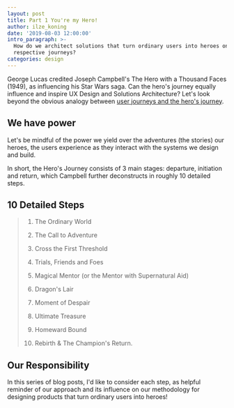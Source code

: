 ```yaml
---
layout: post
title: Part 1 You're my Hero!
author: ilze_koning
date: '2019-08-03 12:00:00'
intro_paragraph: >-
  How do we architect solutions that turn ordinary users into heroes on their
  respective journeys?
categories: design
---
```

George Lucas credited Joseph Campbell's The Hero with a Thousand Faces (1949), as influencing his Star Wars saga. Can the hero's journey equally influence and inspire UX Design and Solutions Architecture? Let's look beyond the obvious analogy between [user journeys and the hero's journey](https://velocitypartners.com/blog/why-customer-journey-is-a-heros-journey/). 

## We have power

Let's be mindful of the power we yield over the adventures (the stories) our heroes, the users experience as they interact with the systems we design and build. 

In short, the Hero's Journey consists of 3 main stages: departure, initiation and return, which Campbell further deconstructs in roughly 10 detailed steps.

## 10 Detailed Steps

> 1. The Ordinary World
>
> 2. The Call to Adventure
>
> 3. Cross the First Threshold
>
> 4. Trials, Friends and Foes
>
> 5. Magical Mentor (or the Mentor with Supernatural Aid)
>
> 6. Dragon's Lair
>
> 7. Moment of Despair
>
> 8. Ultimate Treasure
>
> 9. Homeward Bound
>
> 10. Rebirth & The Champion's Return.

## Our Responsibility

In this series of blog posts, I'd like to consider each step, as helpful reminder of our approach and its influence on our methodology for designing products that turn ordinary users into heroes!
